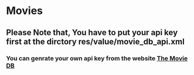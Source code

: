 # Movies
## Please Note that, You have to put your api key first at the dirctory res/value/movie_db_api.xml
### You can genrate your own api key from the website [The Movie DB](https://developers.themoviedb.org/3/getting-started/introduction)

